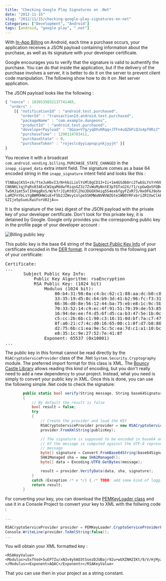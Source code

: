 ```yaml
---
title: "Checking Google Play Signatures on .Net"
date: "2012-11-15"
slug: "2012/11/15/checking-google-play-signatures-on-net"
Categories: ["Development", "Android"]
tags: [android, "google play", ".net"]
---
```


With
[In-App Billing](http://developer.android.com/guide/google/play/billing/billing_integrate.html)
on Android, each time a purchase occurs, your application receives a JSON
payload containing information about the purchase, as well as its signature with
your developer certificate.

Google encourages you to verify that the signature is valid to authentify the
purchase. You can do that inside the application, but if the delivery of the
purchase involves a server, it is better to do it on the server to prevent
client code manipulation. The following show how to do it on .Net server
application.

<!-- More -->

The JSON payload looks like the following :

```js
{ "nonce" : 1836535032137741465,
  "orders" :
    [{ "notificationId" : "android.test.purchased",
       "orderId" : "transactionId.android.test.purchased",
       "packageName" : "com.example.dungeons",
       "productId" : "android.test.purchased",
       "developerPayload" : "bGoa+V7g/yqDXvKRqq+JTFn4uQZbPiQJo4pf9RzJ",
       "purchaseTime" : 1290114783411,
       "purchaseState" : 0,
       "purchaseToken" : "rojeslcdyyiapnqcynkjyyjh" }]
}
```

You receive it with a broadcast
`com.android.vending.billing.PURCHASE_STATE_CHANGED` in the `inapp_signed_data`
extra intent field. The signature comes as a base 64 encoded string in the
`inapp_signature` intent field and looks like this :

```
YlNBaqlKSS+zk/fteJuHbvI3/N+hbiLiolYsMl8gCD13+Ii+1m4GSd68rc2TwbSLYsYrHVL/9xg/0CBf
CN6NKLtqjFqRs034ExCW2qaMddwfRiqsGZ3z7ZvWuMyNntE3pTGTxG2X/71/cpGwQoSFQBceVR9t5Sge
Tw5HJimt5xlIhHqgRxS/W/kfrJIyKt03l2hUJDGOX9eig5S4ex6fgyFZxR73/HxOFGJ9ohApwaBNF7rD
LaMZFnYbLsYgBWMOHW1uE+F5b2JZWvyColpe5SKMWaNVWVWZGte1WBOYRFxbriZR1VwClkEg9Y4mVn5k
SZIje5pSueLKwiForU02jA==
```

It is the signature of the `SHA1` digest of the JSON payload with the private
key of your developer certificate. Don't look for this private key, it is
detained by Google. Google only provides you the corresponding public key in the
profile page of your developer account :

![Billing public key](http://i.stack.imgur.com/X78qs.png)

This public key is the base 64 string of the
[Subject Public Key Info](http://tools.ietf.org/html/rfc3280#section-4.1.2.7) of
your certificate encoded in the
[DER format](http://en.wikipedia.org/wiki/Distinguished_Encoding_Rules#DER_encoding).
It corresponds to the following part of your certificate:

<pre>
Certificate:
...
       Subject Public Key Info:
           Public Key Algorithm: rsaEncryption
           RSA Public Key: (1024 bit)
               Modulus (1024 bit):
                   00:b4:31:98:0a:c4:bc:62:c1:88:aa:dc:b0:c8:bb:
                   33:35:19:d5:0c:64:b9:3d:41:b2:96:fc:f3:31:e1:
                   66:36:d0:8e:56:12:44:ba:75:eb:e8:1c:9c:5b:66:
                   70:33:52:14:c9:ec:4f:91:51:70:39:de:53:85:17:
                   16:94:6e:ee:f4:d5:6f:d5:ca:b3:47:5e:1b:0c:7b:
                   c5:cc:2b:6b:c1:90:c3:16:31:0d:bf:7a:c7:47:77:
                   8f:a0:21:c7:4c:d0:16:65:00:c1:0f:d7:b8:80:e3:
                   d2:75:6b:c1:ea:9e:5c:5c:ea:7d:c1:a1:10:bc:b8:
                   e8:35:1c:9e:27:52:7e:41:8f
               Exponent: 65537 (0x10001)
...
</pre>

The public key in this format cannot be read directly by the
`RSACryptoServiceProvider` class of the .Net `System.Security.Cryptography`
module. The preferred import format for this class is XML. The
[Bouncy Castle Library](http://www.bouncycastle.org/) allows reading this kind
of encoding, but you don't really need to add a new dependency to your project.
Instead, what you need is simply to convert your public key in XML. Once this is
done, you can use the following simple .Net code to check the signature:

```csharp
        public static bool verify(String message, String base64Signature, String publicKey)
        {
            // By default the result is false
            bool result = false;
            try
            {
                // Create the provider and load the KEY
                RSACryptoServiceProvider provider = new RSACryptoServiceProvider();
                provider.FromXmlString(publicKey);

                // The signature is supposed to be encoded in base64 and the SHA1 checksum
                // Of the message is computed against the UTF-8 representation of the
                // message
                byte[] signature = Convert.FromBase64String(base64Signature);
                SHA1Managed sha = new SHA1Managed();
                byte[] data = Encoding.UTF8.GetBytes(message);

                result = provider.VerifyData(data, sha, signature);
            }
            catch (Exception /* e */) { /* TODO: add some kind of logging here */}
            return result;
        }
```

For converting your key, you can download the
[PEMKeyLoader class](/downloads/code/PEMKeyLoader.cs) and use it in a Console
Project to convert your key to XML with the follwing code :

```csharp
...

RSACryptoServiceProvider provider = PEMKeyLoader.CryptoServiceProviderFromPublicKeyInfo(MY_BASE64_PUBLIC_KEY);
Console.WriteLine(provider.ToXmlString(false));
...

```

You will obtain your XML formatted key :

```
<RSAKeyValue><Modulus>u5xfVod+5uEP7Zu/xN3v4yhAO3tSsezDJUBajr92u+wUXZNH2IKt/9/V/HjMyzW5AC0PZpi6ROTWvQoO5Xa2L8+lKLiVtVcaI60O+M6B1Rn1zCYD//TgYwfqofKPvbv/Vshl+LwdkqBcp1as4t6+2f0sGHwH/hT1D+E94m0zf4qOR5O5o3ILXaC1z8pAoV4cM6YttFRDh9lxPj/9hkQR4l809bbxOdJPo41F69rqdyU4xFjncxCOHcFdnkT7LQUVv1v2GYae3Rl4iZVncbEygg4K/+uG21QyC0xRda9L2KmQyV7Mtcb5YTJzyfaI/Z/EEZ0A2pkX+4Ki1MKCaUAPLw==</Modulus><Exponent>AQAC</Exponent></RSAKeyValue>
```

That you can use then in your project as a string constant.
